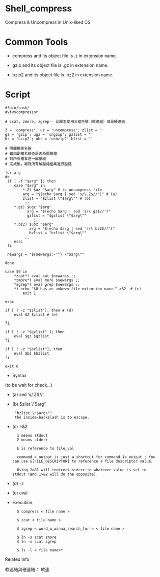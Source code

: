# Shell_compress
Compress &amp; Uncompress in Unix-liked OS

# Common Tools

* compress and its object file is .z in extension name.

* gzip and its object file is .gz in extension name.

* bzip2 and its object file is .bz2 in extension name.

# Script

    #!bin/bash/
    #vivycompressor

    # zcat, zmore, zgrep-- 此腳本使用三組符號（軟連結）或是硬連結

    Z = 'compress'; uz = 'uncompress'; zlist = ''
    gz = 'gzip'; ugz = 'ungzip'; gzlist = ''
    bz = 'bzip2'; ubz = 'unbzip2' blist = ''

    # 隔離檔案名稱
    # 藉由副檔名檢查是否為壓縮檔
    # 對所有檔案逐一解壓縮
    # 完成後，再對所有解壓縮檔案進行壓縮

    for arg
    do
     if [ -f "$arg" ]; then
        case "$arg" in
            *.Z) $uz "$arg" # to uncompress file
            arg = "$(echo $arg | sed 's/\.Z$//')" # (a)
            zlist = "$zlist \"$arg\"" # (b)
             ;;
        *.gz) $ugz "$arg"
              arg = "$(echo $arg | sed 's/\.gz$//')"
              gzlist = "$gzlist \"$arg\""
                 ;;
        *.bz2) $ubz "$arg"
               arg = "$(echo $arg | sed 's/\.bz2$//')"
               bzlist = "bzlist \"$arg\""
             ;;
        esac
     fi

     newargs = "${newargs:-""} \"$arg\""

    done

    case $0 in
        *zcat*) eval cat $newargs ;;
        *zmore*) eval more $newargs ;;
        *zgrep*) eval grep $newargs ;;
        *) echo "$0 has an unkown file extention name." >&2  # (c)
            exit 1

    esac

    if [ ! -z "$zlist"]; then # (d)
        eval $Z $zlist # (e)

    fi 

    if [ ! -z "$gzlist" ]; then
        eval $gz $gzlist
    fi

    if [ ! -z "$bzlist"]; then
        eval $bz $bzlist
    fi

    exit 0


* Syntax

(to be wait for check...)

  * (a) sed 's/\.Z$//'
  
  * (b) $zlist \"$arg\"
  
         "bzlist \"$arg\""  
         the inside-backslash is to escape. 
  
  * (c) >&2
  
          1 means stdout
          2 means stderr
          
          & is reference to file_val
  
          command > output is just a shortcut for command 1> output ; You can use &[FILE_DESCRIPTOR] to reference a file descriptor value; 

          Using 2>&1 will redirect stderr to whatever value is set to stdout (and 1>&2 will do the opposite).
  
  * (d) -z
  
  * (e) eval


* Execution

        $ compress < file name >
        
        $ zcat < file name >
        
        $ zgrep < word_u_wanna_search_for > < file name >

        $ ln -s zcat zmore
        $ ln -s zcat zgrep

        $ ls -l < file name>*

Related Info
 
軟連結與硬連結：
軟連

